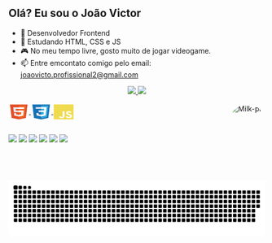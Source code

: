 ## Olá? Eu sou o João Victor

- 🔭 Desenvolvedor Frontend
- 🌱 Estudando HTML, CSS e JS
- 🎮 No meu tempo livre, gosto muito de jogar videogame.
- 📫 Entre emcontato comigo pelo email: joaovicto.profissional2@gmail.com

<div align="center">
  <a href="https://github.com/Milk21291">
  <img height="150em" src="https://github-readme-stats.vercel.app/api?username=Milk21291&show_icons=true&theme=dark&include_all_commits=true&count_private=true"/>
  <img height="150em" src="https://github-readme-stats.vercel.app/api/top-langs/?username=Milk21291&layout=compact&langs_count=7&theme=dark"/>
</div>
<div style="display: inline_block"><br>
  <img align="center" alt="Milk-HTML" height="30" width="40" src="https://raw.githubusercontent.com/devicons/devicon/master/icons/html5/html5-original.svg">
  <img align="center" alt="Milk-CSS" height="30" width="40" src="https://raw.githubusercontent.com/devicons/devicon/master/icons/css3/css3-original.svg">
  <img align="center" alt="Milk-Js" height="30" width="40" src="https://raw.githubusercontent.com/devicons/devicon/master/icons/javascript/javascript-plain.svg">
  <img align="right" alt="Milk-pic" height="150" style="border-radius:50px;" src="https://cdn.pixabay.com/photo/2021/03/27/15/36/milk-6128778_960_720.png">
</div>
  
  ##
  
  <div>
    <a href="https://www.youtube.com/c/Milk21291" target="_blank"><img src="https://res.cloudinary.com/practicaldev/image/fetch/s--cumRvkw3--/c_limit%2Cf_auto%2Cfl_progressive%2Cq_auto%2Cw_880/https://img.shields.io/badge/YouTube-FF0000%3Fstyle%3Dfor-the-badge%26logo%3Dyoutube%26logoColor%3Dwhite" target="_blank"></a> <a href="https://www.instagram.com/joao.victor21291/" target="_blank"><img src="https://img.shields.io/badge/Instagram-E4405F?style=for-the-badge&logo=instagram&logoColor=white" target="_blank"></a>
    <a href="https://twitter.com/JooVict17096617?t=6ovMUnRLsghRoznLbIBZvA&s=09" target="_blank"><img src="https://res.cloudinary.com/practicaldev/image/fetch/s--opAxX3tY--/c_limit%2Cf_auto%2Cfl_progressive%2Cq_auto%2Cw_880/https://img.shields.io/badge/Twitter-1DA1F2%3Fstyle%3Dfor-the-badge%26logo%3Dtwitter%26logoColor%3Dwhite" target="_blank"></a>
    <a href = "https://discord.gg/XcvSdbPJaZ"><img src="https://res.cloudinary.com/practicaldev/image/fetch/s--kDil9AKc--/c_limit%2Cf_auto%2Cfl_progressive%2Cq_auto%2Cw_880/https://img.shields.io/badge/Discord-7289DA%3Fstyle%3Dfor-the-badge%26logo%3Ddiscord%26logoColor%3Dwhite" target="_blank"></a>
   <a href ="mailto:joaovictor.profissional2@gmail.com"><img src="https://res.cloudinary.com/practicaldev/image/fetch/s--C75QF96b--/c_limit%2Cf_auto%2Cfl_progressive%2Cq_auto%2Cw_880/https://img.shields.io/badge/Gmail-D14836%3Fstyle%3Dfor-the-badge%26logo%3Dgmail%26logoColor%3Dwhite" target="_blank"></a> 
     <a href="https://www.linkedin.com/in/jo%C3%A3o-victor-464b6a224" target="_blank"><img src="https://img.shields.io/badge/-LinkedIn-%230077B5?style=for-the-badge&logo=linkedin&logoColor=white" target="_blank"></a> 
   </div>
  
 ![Snak animation](https://github.com/Milk21291/Milk21291/blob/output/github-contribution-grid-snake.svg)

 
